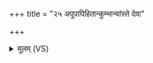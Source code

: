 +++
title = "२५ अपूपापिहितान्कुम्भान्यांस्ते देवा"

+++
<details><summary>मूलम् (VS)</summary>

अ॑पू॒पापि॑हितान्कु॒म्भान्यांस्ते॑ दे॒वा अधा॑रयन्।  
ते ते॑ सन्तु स्व॒धाव॑न्तो॒मधु॑मन्तो घृत॒श्चुतः॑ ॥
</details>